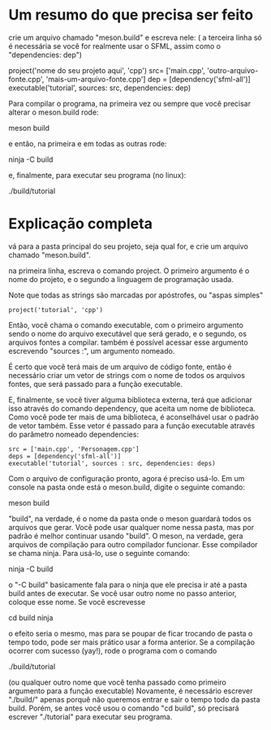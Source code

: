 # Um resumo do que precisa ser feito

crie um arquivo chamado "meson.build" e escreva nele: 
( a terceira linha só é necessária se você for realmente usar o SFML, assim como o "dependencies: dep")

project('nome do seu projeto aqui', 'cpp')
src= ['main.cpp', 'outro-arquivo-fonte.cpp', 'mais-um-arquivo-fonte.cpp']
dep = [dependency('sfml-all')]
executable('tutorial', sources: src, dependencies: dep)

Para compilar o programa, na primeira vez ou sempre que você precisar alterar o meson.build rode:

  meson build

e então, na primeira e em todas as outras rode:

  ninja -C build

e, finalmente, para executar seu programa (no linux):

  ./build/tutorial

# Explicação completa

vá para a pasta principal do seu projeto, seja qual for, e crie um arquivo chamado
"meson.build".

na primeira linha, escreva o comando project. O primeiro argumento é o nome do projeto,
e o segundo a linguagem de programação usada.

Note que todas as strings são marcadas por apóstrofes, ou "aspas simples"

    project('tutorial', 'cpp') 

Então, você chama o comando executable, com o primeiro argumento sendo o nome 
do arquivo executável que será gerado, e o segundo, os arquivos fontes a compilar.
também é possível acessar esse argumento escrevendo "sources :", um argumento nomeado.

É certo que você terá mais de um arquivo de código fonte, então é necessário criar um 
vetor de strings com o nome de todos os arquivos fontes, que será passado para a 
função executable.

E, finalmente, se você tiver alguma biblioteca externa, terá que adicionar isso através do
comando  dependency, que aceita um nome de biblioteca. Como você pode ter mais de uma
biblioteca, é aconselhável usar o padrão de vetor também. Esse vetor é passado para a função
executable através do parâmetro nomeado dependencies:

    src = ['main.cpp', 'Personagem.cpp']
    deps = [dependency('sfml-all')]
    executable('tutorial', sources : src, dependencies: deps)



Com o arquivo de configuração pronto, agora é preciso usá-lo. Em um console na pasta onde está
o meson.build, digite o seguinte comando:

  meson build

"build", na verdade, é o nome da pasta onde o meson guardará todos os arquivos que gerar. 
Você pode usar qualquer nome nessa pasta, mas por padrão é melhor continuar usando "build".
O meson, na verdade, gera arquivos de compilação para outro compilador funcionar. Esse 
compilador se chama ninja. Para usá-lo, use o seguinte comando:

  ninja -C build

o "-C build" basicamente fala para o ninja que ele precisa ir até a pasta build antes de 
executar. Se você usar outro nome no passo anterior, coloque esse nome. Se você escrevesse

  cd build
  ninja

o efeito seria o mesmo, mas para se poupar de ficar trocando de pasta o tempo todo, pode ser 
mais prático usar a forma anterior. Se a compilação ocorrer com sucesso (yay!), rode o programa
com o comando

  ./build/tutorial

(ou qualquer outro nome que você tenha passado como primeiro argumento para a função executable)
Novamente, é necessário escrever "./build/" apenas porquê não queremos entrar e sair o tempo todo 
da pasta build. Porém, se antes você usou o comando "cd build", só precisará escrever "./tutorial"
para executar seu programa.